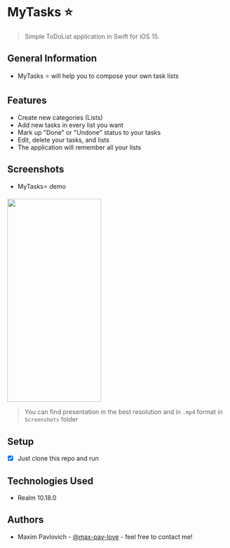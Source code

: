 # MyTasks ⭐️
> Simple ToDoList application in Swift for iOS 15.
## General Information
- MyTasks ⭐️  will help you to compose your own task lists

## Features
- Create new categories (Lists)
- Add new tasks in every list you want
- Mark up "Done" or "Undone" status to your tasks
- Edit, delete your tasks, and lists
- The application will remember all your lists

## Screenshots
- MyTasks⭐️ demo
<img src="https://github.com/max-pav-love/myTasks/blob/main/Screenshots/Presentation.gif" width="214" height="463">

> You can find presentation in the best resolution and in `.mp4` format in `Screenshots` folder

## Setup
- [x] Just clone this repo and run

## Technologies Used
- Realm 10.18.0

## Authors
- Maxim Pavlovich - [@max-pav-love](https://github.com/max-pav-love) - feel free to contact me!
